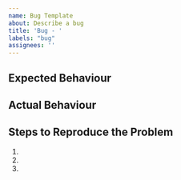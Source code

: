 ```yaml
---
name: Bug Template
about: Describe a bug
title: 'Bug - '
labels: "bug"
assignees: ''
---
```


## Expected Behaviour

<!-- Describe in detail the expected behaviour -->

## Actual Behaviour

<!-- Describe in detail the issue that is being encountered -->

## Steps to Reproduce the Problem

  1.
  1.
  1.
